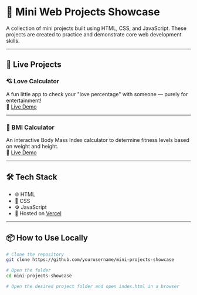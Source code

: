 # 🚀 Mini Web Projects Showcase

A collection of mini projects built using HTML, CSS, and JavaScript. These projects are created to practice and demonstrate core web development skills.

---

## 🌟 Live Projects

### 💘 Love Calculator
A fun little app to check your "love percentage" with someone — purely for entertainment!  
🔗 [Live Demo](https://love-calculator-two-mu.vercel.app/)


---

### 🧮 BMI Calculator
An interactive Body Mass Index calculator to determine fitness levels based on weight and height.  
🔗 [Live Demo](https://bmi-calculator-lime-ten.vercel.app/)


---

## 🛠️ Tech Stack

- 🌐 HTML
- 🎨 CSS
- ⚙️ JavaScript
- 🔄 Hosted on [Vercel](https://vercel.com/)

---

## 📦 How to Use Locally

```bash
# Clone the repository
git clone https://github.com/yourusername/mini-projects-showcase

# Open the folder
cd mini-projects-showcase

# Open the desired project folder and open index.html in a browser
